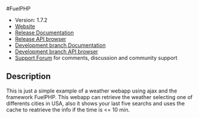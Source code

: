 #FuelPHP

* Version: 1.7.2
* [Website](http://fuelphp.com/)
* [Release Documentation](http://docs.fuelphp.com)
* [Release API browser](http://api.fuelphp.com)
* [Development branch Documentation](http://dev-docs.fuelphp.com)
* [Development branch API browser](http://dev-api.fuelphp.com)
* [Support Forum](http://fuelphp.com/forums) for comments, discussion and community support

## Description

This is just a simple example of a weather webapp using ajax and the framework FuelPHP. This webapp can retrieve the weather selecting one of differents cities in USA, also it shows your last five searchs and uses the cache to reatrieve the info if the time is <= 10 min.

